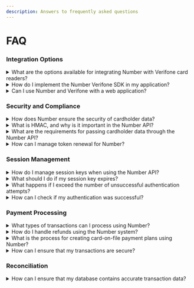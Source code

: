 ```yaml
---
description: Answers to frequently asked questions
---
```


# FAQ

### Integration Options

<details>

<summary>What are the options available for integrating Number with Verifone card readers?</summary>

Number offers four options: [#easy-pay-verifone-sdk](../../documentation/getting-started/integration-options/verifone.md#easy-pay-verifone-sdk "mention"), [#easy-pay-verifone-sdk-1](../../documentation/getting-started/integration-options/verifone.md#easy-pay-verifone-sdk-1 "mention"), [#browser-based-installation](../../documentation/getting-started/integration-options/verifone.md#browser-based-installation "mention"), and [#virtual-terminal](../../documentation/getting-started/integration-options/verifone.md#virtual-terminal "mention") support.

</details>

<details>

<summary>How do I implement the Number Verifone SDK in my application?</summary>

To implement the Number Verifone SDK, download the DLL, include it in your project, and follow the integration guidelines provided in the [verifone.md](../../documentation/getting-started/integration-options/verifone.md "mention") integration guide to set up payment processing.

</details>

<details>

<summary>Can I use Number and Verifone with a web application?</summary>

Yes, Number provides a browser-based interface that allows integration with web applications using Cross-Origin Resource Sharing (CORS) to communicate with Verifone devices.&#x20;

You can find the full implementation details in the [verifone.md](../../documentation/getting-started/integration-options/verifone.md "mention") integration guide.

</details>

### Security and Compliance

<details>

<summary>How does Number ensure the security of cardholder data?</summary>

Number utilizes end-to-end encryption (P2PE) to secure cardholder data, ensuring it remains encrypted during transmission to the PCI Level One compliant processing platform.

</details>

<details>

<summary>What is HMAC, and why is it important in the Number API?</summary>

HMAC (Hash-based Message Authentication Code) is used to create a hash that verifies the authenticity of requests when passing cardholder data through the Number API.

</details>

<details>

<summary>What are the requirements for passing cardholder data through the Number API?</summary>

To pass cardholder data through the Number API, you need a session key, HMAC secret, and RSA Certificate to encrypt the credit card number before transmission.&#x20;

You can read more in [#hmac-and-rsa](../../documentation/getting-started/basics/authentication.md#hmac-and-rsa "mention") section of our [authentication.md](../../documentation/getting-started/basics/authentication.md "mention") guide.

</details>

<details>

<summary>How can I manage token renewal for Number?</summary>

You can manage token renewal through the Number Client Admin Portal, where you can create new tokens and view existing ones. Tokens expire every six months.

You can read more about token renewal in our [client-admin-portal.md](../../documentation/getting-started/client-admin-portal.md "mention") guide.

</details>

### Session Management

<details>

<summary>How do I manage session keys when using the Number API?</summary>

Call the authenticate method to obtain a session key using your account code and token. The session will be valid for 25 hours or until you change your IP. If you receive error codes 5030 or 5050, re-authenticate to obtain a new session key.

Read more in our [authentication.md](../../documentation/getting-started/basics/authentication.md "mention") guide.

</details>

<details>

<summary>What should I do if my session key expires?</summary>

If your session key expires, you will need to authenticate again to obtain a new session key. Monitor for expiration codes to ensure continuous access.

Read more in our [authentication.md](../../documentation/getting-started/basics/authentication.md "mention") guide.

</details>

<details>

<summary>What happens if I exceed the number of unsuccessful authentication attempts?</summary>

If you exceed six unsuccessful authentication attempts, your IP address will be locked out, requiring manual intervention from Number support to unlock it.

Read more in the [#lockouts](../../documentation/getting-started/basics/authentication.md#lockouts "mention") section of our [authentication.md](../../documentation/getting-started/basics/authentication.md "mention") guide.

</details>

<details>

<summary>How can I check if my authentication was successful?</summary>

After authentication, check the `FunctionOK` and `AuthSuccess` flags. If both are true, you will receive a session key; otherwise, read the error messages and abort the process.

</details>

### Payment Processing

<details>

<summary>What types of transactions can I process using Number?</summary>

Number allows you to process various types of transactions, including authorizations, credits, voids, settlements, and recurring payments through card-on-file plans

</details>

<details>

<summary>How do I handle refunds using the Number system?</summary>

To process refunds, you can use the Number API to initiate a credit transaction against the original payment. Ensure you have the original transaction ID to reference during the refund process.

</details>

<details>

<summary>What is the process for creating card-on-file payment plans using Number?</summary>

You can create card-on-file payment plans using a variety of channels such as the Virtual Terminal, our APIs, PayForm, widgets, and the Win service for Verifone. All of those options allow you to manage recurring payments and consent agreements.

To find out more, we recommend reading the [annual-consent-wip.md](../../documentation/developer-quickstart/annual-consent-wip.md "mention") quickstart guide.

</details>

<details>

<summary>How can I ensure that my transactions are secure?</summary>

Number employs end-to-end encryption (P2PE) for all transactions, ensuring that cardholder data is encrypted during transmission between the Verifone device and the Number cloud servers.

</details>

### Reconciliation

<details>

<summary>How can I ensure that my database contains accurate transaction data?</summary>

We recomend that your system periodically query our database to ensure you have accurate data. Webhooks are provided for real-time notifications, but you can augment this with transaction queries.

Read more about reconciliation in [#reconciliation](../../documentation/resources/querying.md#reconciliation "mention") section of the [querying.md](../../documentation/resources/querying.md "mention") reference.

</details>
